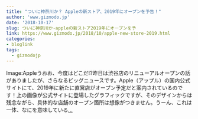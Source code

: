 ```yaml
---
title: "ついに神奈川か？ Appleの新ストア、2019年にオープンを予告！"
author: 'www.gizmodo.jp'
date: '2018-10-17'
slug: ついに神奈川か-appleの新ストア2019年にオープンを予
link: https://www.gizmodo.jp/2018/10/apple-new-store-2019.html
categories:
- bloglink
tags:
  - gizmodojp
---
```


Image:Appleうおお、今度はどこだ!?昨日は渋谷店のリニューアルオープンの話がありましたが、さらなるビッグニュースです。Apple（アップル）の国内公式サイトにて、2019年に新たに直営店がオープン予定だと案内されているのです！上の画像が公式サイトに登場したグラフィックですが、そのデザインからは残念ながら、具体的な店舗のオープン箇所は想像がつきません。うーん、これは一体、なにを意味している[... <i class="fas fa-external-link-alt"></i>](https://www.gizmodo.jp/2018/10/apple-new-store-2019.html)


